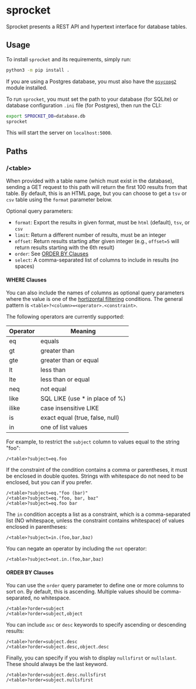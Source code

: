 # sprocket

Sprocket presents a REST API and hypertext interface for database tables.

## Usage

To install `sprocket` and its requirements, simply run:
```bash
python3 -m pip install .
```

If you are using a Postgres database, you must also have the [`psycopg2`](https://pypi.org/project/psycopg2/) module installed.

To run `sprocket`, you must set the path to your database (for SQLite) or database configuration `.ini` file (for Postgres), then run the CLI:
```bash
export SPROCKET_DB=database.db
sprocket
```

This will start the server on `localhost:5000`.

## Paths

### /\<table\>

When provided with a table name (which must exist in the database), sending a GET request to this path will return the first 100 results from that table. By default, this is an HTML page, but you can choose to get a `tsv` or `csv` table using the `format` parameter below.

Optional query parameters:
* `format`: Export the results in given format, must be `html` (default), `tsv`, or `csv`
* `limit`: Return a different number of results, must be an integer
* `offset`: Return results starting after given integer (e.g., `offset=5` will return results starting with the 6th result)
* `order`: See [ORDER BY Clauses](#order-by-clauses)
* `select`: A comma-separated list of columns to include in results (no spaces)

#### WHERE Clauses

You can also include the names of columns as optional query parameters where the value is one of the [hortizontal filtering](https://postgrest.org/en/v8.0/api.html#horizontal-filtering-rows) conditions. The general pattern is `<table>?<column>=<operator>.<constraint>`.

The following operators are currently supported:

| Operator | Meaning                         |
| -------- | ------------------------------- |
| eq       | equals                          |
| gt       | greater than                    |
| gte      | greater than or equal           |
| lt       | less than                       |
| lte      | less than or equal              |
| neq      | not equal                       |
| like     | SQL LIKE (use * in place of %)  |
| ilike    | case insensitive LIKE           |
| is       | exact equal (true, false, null) |
| in       | one of list values              |

For example, to restrict the `subject` column to values equal to the string "foo":
```
/<table>?subject=eq.foo
```

If the constraint of the condition contains a comma or parentheses, it must be enclosed in double quotes. Strings with whitespace do not need to be enclosed, but you can if you prefer.
```
/<table>?subject=eq."foo (bar)"
/<table>?subject=eq."foo, bar, baz"
/<table>?subject=eq.foo bar
```

The `in` condition accepts a list as a constraint, which is a comma-separated list (NO whitespace, unless the constraint contains whitespace) of values enclosed in parentheses:
```
/<table>?subject=in.(foo,bar,baz)
```

You can negate an operator by including the `not` operator:
```
/<table>?subject=not.in.(foo,bar,baz)
```

#### ORDER BY Clauses

You can use the `order` query parameter to define one or more columns to sort on. By default, this is ascending. Multiple values should be comma-separated, no whitespace.
```
/<table>?order=subject
/<table>?order=subject,object
```

You can include `asc` or `desc` keywords to specify ascending or descending results:
```
/<table>?order=subject.desc
/<table>?order=subject.desc,object.desc
```

Finally, you can specify if you wish to display `nullsfirst` or `nullslast`. These should always be the last keyword.
```
/<table>?order=subject.desc.nullsfirst
/<table>?order=subject.nullsfirst
```

